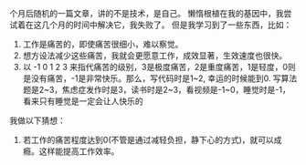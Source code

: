 个月后随机的一篇文章，讲的不是技术，是自己。
懒惰根植在我的基因中，我尝试着在这几个月的时间中解决它，我失败了。
但是我学习到了一些东西，比如：

1. 工作是痛苦的，即使痛苦很细小，难以察觉。
2. 想方设法减少这些痛苦，我就会更愿意工作，成效显著，生效速度也很快。
3. 以 -1 0 1 2 3 来指代痛苦的级别，3是极度痛苦，2是重度痛苦，1是轻度，0则是没有痛苦，-1是非常快乐。那么，写代码时是1\~2, 幸运的时候能到0. 写算法题是2\~3，焦虑症发作时是3，读书时是2\~3，看视频是-1\~0，睡觉时是-1，看来只有睡觉是一定会让人快乐的

我做以下猜想：

1. 若工作的痛苦程度达到0(不管是通过减轻负担，静下心的方式)，就可以成瘾。这样能提高工作效率。
